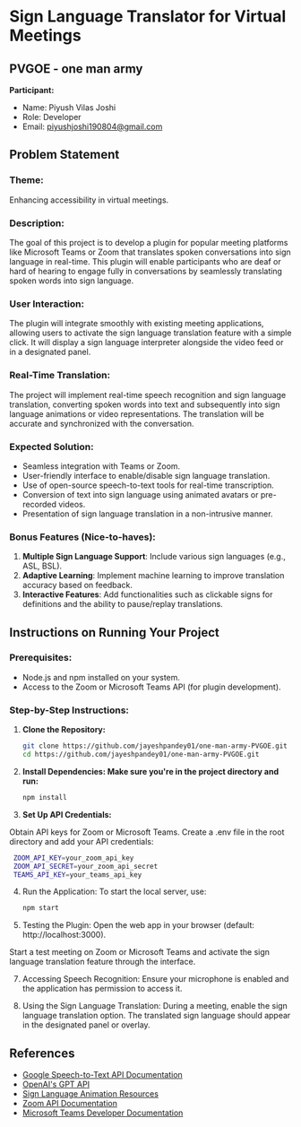 # Sign Language Translator for Virtual Meetings

## PVGOE - one man army
**Participant:**
- Name: Piyush Vilas Joshi
- Role: Developer
- Email: piyushjoshi190804@gmail.com

## Problem Statement
### Theme:
Enhancing accessibility in virtual meetings.

### Description:
The goal of this project is to develop a plugin for popular meeting platforms like Microsoft Teams or Zoom that translates spoken conversations into sign language in real-time. This plugin will enable participants who are deaf or hard of hearing to engage fully in conversations by seamlessly translating spoken words into sign language.

### User Interaction:
The plugin will integrate smoothly with existing meeting applications, allowing users to activate the sign language translation feature with a simple click. It will display a sign language interpreter alongside the video feed or in a designated panel.

### Real-Time Translation:
The project will implement real-time speech recognition and sign language translation, converting spoken words into text and subsequently into sign language animations or video representations. The translation will be accurate and synchronized with the conversation.

### Expected Solution:
- Seamless integration with Teams or Zoom.
- User-friendly interface to enable/disable sign language translation.
- Use of open-source speech-to-text tools for real-time transcription.
- Conversion of text into sign language using animated avatars or pre-recorded videos.
- Presentation of sign language translation in a non-intrusive manner.

### Bonus Features (Nice-to-haves):
1. **Multiple Sign Language Support**: Include various sign languages (e.g., ASL, BSL).
2. **Adaptive Learning**: Implement machine learning to improve translation accuracy based on feedback.
3. **Interactive Features**: Add functionalities such as clickable signs for definitions and the ability to pause/replay translations.

## Instructions on Running Your Project

### Prerequisites:
- Node.js and npm installed on your system.
- Access to the Zoom or Microsoft Teams API (for plugin development).

### Step-by-Step Instructions:

1. **Clone the Repository:**
   ```bash
   git clone https://github.com/jayeshpandey01/one-man-army-PVGOE.git
   cd https://github.com/jayeshpandey01/one-man-army-PVGOE.git
   
2. **Install Dependencies: Make sure you're in the project directory and run:**
   ```bash
   npm install
   
3. **Set Up API Credentials:**
   
Obtain API keys for Zoom or Microsoft Teams.
Create a .env file in the root directory and add your API credentials:
   ```bash
    ZOOM_API_KEY=your_zoom_api_key
    ZOOM_API_SECRET=your_zoom_api_secret
    TEAMS_API_KEY=your_teams_api_key
```

4. Run the Application: To start the local server, use:
   ```bash
   npm start
   
5. Testing the Plugin:
Open the web app in your browser (default: http://localhost:3000).

Start a test meeting on Zoom or Microsoft Teams and activate the sign language translation feature through the interface.

7. Accessing Speech Recognition: Ensure your microphone is enabled and the application has permission to access it.

8. Using the Sign Language Translation:
During a meeting, enable the sign language translation option.
The translated sign language should appear in the designated panel or overlay.


## References
- [Google Speech-to-Text API Documentation](https://cloud.google.com/speech-to-text/docs)
- [OpenAI's GPT API](https://beta.openai.com/docs/)
- [Sign Language Animation Resources](https://www.example.com)  <!-- Replace with actual resource link -->
- [Zoom API Documentation](https://marketplace.zoom.us/docs/api-reference/zoom-api)
- [Microsoft Teams Developer Documentation](https://docs.microsoft.com/en-us/microsoftteams/platform/)
